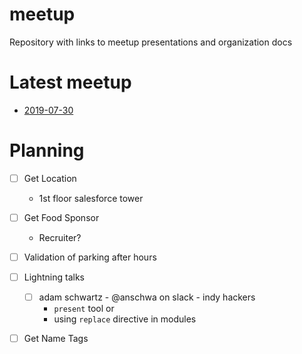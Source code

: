 # meetup
Repository with links to meetup presentations and organization docs

# Latest meetup
* [2019-07-30](events/2019-07-30.md)

# Planning
- [ ] Get Location
  - 1st floor salesforce tower
- [ ] Get Food Sponsor
  - Recruiter?
- [ ] Validation of parking after hours
- [ ] Lightning talks
  - [ ] adam schwartz - @anschwa on slack - indy hackers 
    - `present` tool or 
    - using `replace` directive in modules
- [ ] Get Name Tags
  